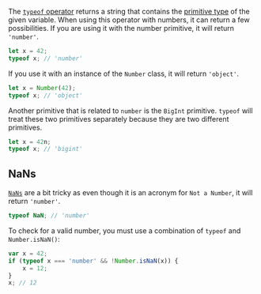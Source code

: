 The [`typeof` operator](/tutorials/fundamentals/typeof) returns a string that contains the [primitive type](/tutorials/fundamentals/primitives) of the given variable.
When using this operator with numbers, it can return a few possibilities.
If you are using it with the number primitive, it will return `'number'`.

```javascript
let x = 42;
typeof x; // 'number'
```

If you use it with an instance of the `Number` class, it will
return `'object'`.

```javascript
let x = Number(42);
typeof x; // 'object'
```

Another primitive that is related to `number` is the `BigInt` primitive.
`typeof` will treat these two primitives separately because they are two
different primitives.

```javascript
let x = 42n;
typeof x; // 'bigint'
```

## NaNs

[`NaNs`](/tutorials/fundamentals/nan) are a bit tricky as even though it is
an acronym for `Not a Number`, it will return `'number'`.

```javascript
typeof NaN; // 'number'
```

To check for a valid number, you must use a combination of `typeof` and
`Number.isNaN()`:

```javascript
var x = 42;
if (typeof x === 'number' && !Number.isNaN(x)) {
    x = 12;
}
x; // 12
```
